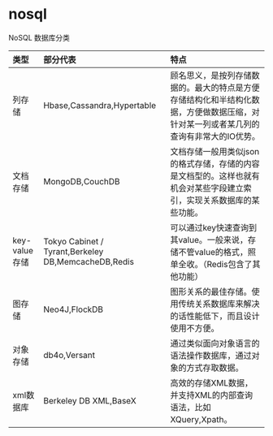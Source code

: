 # nosql

NoSQL 数据库分类

类型 | 部分代表 | 特点
:--- | :--- | :---
列存储 | Hbase,Cassandra,Hypertable | 顾名思义，是按列存储数据的。最大的特点是方便存储结构化和半结构化数据，方便做数据压缩，对针对某一列或者某几列的查询有非常大的IO优势。
文档存储 | MongoDB,CouchDB | 文档存储一般用类似json的格式存储，存储的内容是文档型的。这样也就有机会对某些字段建立索引，实现关系数据库的某些功能。
key-value存储 | Tokyo Cabinet / Tyrant,Berkeley DB,MemcacheDB,Redis | 可以通过key快速查询到其value。一般来说，存储不管value的格式，照单全收。（Redis包含了其他功能）
图存储 | Neo4J,FlockDB | 图形关系的最佳存储。使用传统关系数据库来解决的话性能低下，而且设计使用不方便。
对象存储 | db4o,Versant | 通过类似面向对象语言的语法操作数据库，通过对象的方式存取数据。
xml数据库 | Berkeley DB XML,BaseX | 高效的存储XML数据，并支持XML的内部查询语法，比如XQuery,Xpath。